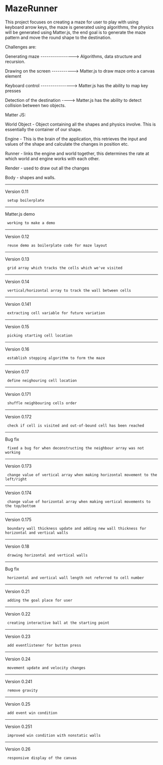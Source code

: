 # MazeRunner

This project focuses on creating a maze for user to play with using keyboard arrow keys, the maze is generated using algorithms, the physics will be generated using Matter.js, the end goal is to generate the maze pattern and move the round shape to the destination.

Challenges are:

Generating maze -----------------> Algorithms, data structure and recursion.

Drawing on the screen -----------> Matter.js to draw maze onto a canvas element

Keyboard control ----------------> Matter.js has the ability to map key presses

Detection of the destination ----> Matter.js has the ability to detect collision between two objects.

Matter JS:

World Object - Object containing all the shapes and physics involve. This is essentially the container of our shape.

Engine - This is the brain of the application, this retrieves the input and values of the shape and calculate the changes in position etc.

Runner - links the engine and world together, this determines the rate at which world and engine works with each other.

Render - used to draw out all the changes

Body - shapes and walls.

---

Version 0.11

     setup boilerplate

---

Matter.js demo

     working to make a demo

---

Version 0.12

     reuse demo as boilerplate code for maze layout

---

Version 0.13

     grid array which tracks the cells which we've visited

---

Version 0.14

     vertical/horizontal array to track the wall between cells
---

Version 0.141

     extracting cell variable for future variation
---

Version 0.15

     picking starting cell location
---

Version 0.16

     establish stepping algorithm to form the maze
---

Version 0.17

     define neighouring cell location
---

Version 0.171

     shuffle neighbouring cells order
---

Version 0.172

     check if cell is visited and out-of-bound cell has been reached
---

Bug fix

     fixed a bug for when deconstructing the neighbour array was not working
---

Version 0.173

     change value of vertical array when making horizontal movement to the left/right
---

Version 0.174

     change value of horizontal array when making vertical movements to the top/bottom
---

Version 0.175

     boundary wall thickness update and adding new wall thickness for horizontal and vertical walls
---

Version 0.18

     drawing horizontal and vertical walls
---

Bug fix

     horizontal and vertical wall length not referred to cell number
---

Version 0.21

     adding the goal place for user
---

Version 0.22

     creating interactive ball at the starting point
---

Version 0.23

     add eventlistener for button press
---

Version 0.24

     movement update and velocity changes
---

Version 0.241

     remove gravity
---

Version 0.25

     add event win condition
---

Version 0.251

     improved win condition with nonstatic walls
---

Version 0.26

     responsive display of the canvas